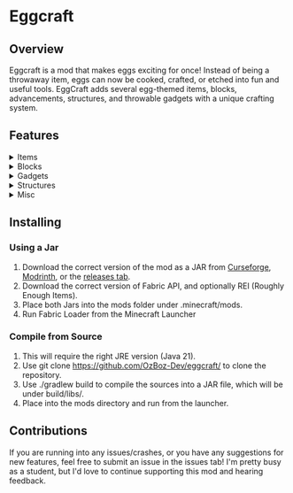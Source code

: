 
# Eggcraft

## Overview

Eggcraft is a mod that makes eggs exciting for once! Instead of being a throwaway item, eggs can now be cooked, crafted, or etched into fun and useful tools. EggCraft adds several egg-themed items, blocks, advancements, structures, and throwable gadgets with a unique crafting system.

## Features
<details>
<summary>Items</summary>
  
### Items
  
- Fried Egg: A good food source, cook an egg over a campfire to craft.
  
- Burnt Egg: Cook an egg in a furnace (I mean, would you microwave an egg IRL?). Applies the Smelly effect.
  - Smelly: Causes all nearby entities to rapidly flee from the player.

- Special Syringe: Extract Strange Serum from a Mysterious Egg by holding right click.
  
- Eggshell: Crafting material, can be placed on the ground to create a hazard, which does damage (attributed to the nearest player) that also scales off the number of eggshells on the block (up to 9). Designed for mob farms, and can be replenished by dispensers.
  
- Eggshell Armor: Can completely absorb one hit of damage before breaking. Utilizes a mixin to cancel the damage function when an entity wears it.
  
- Eggs In A Basket: Comes in many variants, requiring different gadget eggs to craft. Gives various status effects when held in your off hand at the cost of durability every second, including an all new Reach effect. Right click to briefly amplify the granted effect.
  - Reach: Extends player block and entity interaction range, further with higher levels.
  
- Templates: Used in the Etching Station to craft powerful gadget eggs. Can only craft a certain amount of eggs.
</details>

<details>
<summary>Blocks</summary>

### Blocks:

- Eggshell Bricks: A building block crafted with eggshells, comes in stair, slab, and wall variants.

- Giant Egg: Cook a Raw Giant Egg over a campfire to gain this food source. Place it on the ground and eat it like a cake.
  
- Mysterious Egg: Can be laid rarely by chickens, used to obtain Strange Serum.
  
- Etching Station: A crafting station to create more powerful eggs. Requires Eggs as a raw ingredient, Strange Serum for fuel, and the corresponding template. Uses a block entity renderer to animate a spinning animation as your items are being crafted.

- Experience Catcher: Collect nearby dropped experience, fill Experience Eggs with it.

</details>

<details>
<summary>Gadgets</summary>

### Gadgets:

All Egg Gadgets are crafted in the Etching Station.

- Blast Egg: Create a powerful explosion (that does not break blocks) upon landing.

- Iron Egg: Deals damage based on distance traveled.
  
- Diamond Egg: Like the Iron Egg, but with more damage potential.
  
- Excavator Egg: Mine a 5x5x5 Cube where thrown, cannot mine hard blocks such as Obsidian.

- Sponge Egg: Dry up any fluids in a large radius when thrown.

- Plaster Egg: Fill a column of dirt from the bottom to the position of the user. Useful for anything from patching creeper holes to terraforming.

- Overclock Egg: In a radius, causes all ticking appliances to work faster and causes random ticking blocks (like crops) to grow faster.

- Lure Egg: Causes all nearby passive mobs to navigate to where it was thrown.

- Target Egg: Seeks out the nearest entity and applies the Locked On effect to it.
  - Locked On: Causes all nearby projectiles to seek out the target.

- Hermes Egg: Can be charged up to throw further, the player automatically mounts it as it moves, allowing for long distance travel.

- Vortex Egg: Scoops up all nearby mobs before launching them into the air.

- Experience Egg: Can gather up to 500 experience when held in the player's hand, or can be filled up in an Experience Catcher. Throw to release all the stored experience.

- Recall Egg: Shift+Right Click to bind to your current location. Hold a lodestone compass or a recovery compass in your off-hand to bind to that location instead. Consume the egg to teleport to the bound location, works across dimensions.

- Capture Egg: Throw it at a passive or tamed entity to capture and store it. Throw it again to release the stored entity. Preserves all entity data when capturing and releasing.

</details>

<details>
<summary>Structures</summary>

### Structures:

- Egg Altar: A peaceful altar with resident chickens, mysterious eggs, and some food, offering you a nice egg in these trying times.

- Giant Giant Egg: A structure containing high quality loot, but guarded by relentless arrows which track you down. Approach at your own risk!

</details>

<details>
<summary>Misc</summary>

### Misc:

Includes a custom particle, a few custom sounds, a custom recipe type and custom loot tables for the structures.

</details>

## Installing
### Using a Jar
1. Download the correct version of the mod as a JAR from [Curseforge](https://www.curseforge.com/minecraft/mc-mods/eggcraft-by-ozboz), [Modrinth](https://modrinth.com/mod/eggcraft-by-ozboz), or the [releases tab](https://github.com/OzBoz-Dev/eggcraft/releases/).
3. Download the correct version of Fabric API, and optionally REI (Roughly Enough Items).
4. Place both Jars into the mods folder under .minecraft/mods.
5. Run Fabric Loader from the Minecraft Launcher

### Compile from Source
1. This will require the right JRE version (Java 21).
2. Use git clone https://github.com/OzBoz-Dev/eggcraft/ to clone the repository.
3. Use ./gradlew build to compile the sources into a JAR file, which will be under build/libs/.
4. Place into the mods directory and run from the launcher.

## Contributions

If you are running into any issues/crashes, or you have any suggestions for new features, feel free to submit an issue in the issues tab! I'm pretty busy as a student, but I'd love to continue supporting this mod and hearing feedback.
